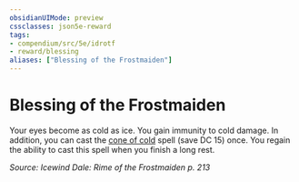 ```yaml
---
obsidianUIMode: preview
cssclasses: json5e-reward
tags:
- compendium/src/5e/idrotf
- reward/blessing
aliases: ["Blessing of the Frostmaiden"]
---
```

# Blessing of the Frostmaiden

Your eyes become as cold as ice. You gain immunity to cold damage. In addition, you can cast the [cone of cold](2-Mechanics/CLI/spells/cone-of-cold.md) spell (save DC 15) once. You regain the ability to cast this spell when you finish a long rest.

*Source: Icewind Dale: Rime of the Frostmaiden p. 213*